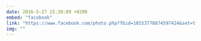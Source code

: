 ```yaml
---
date: 2016-5-27 15:20:09 +0200
embed: "facebook"
link: "https://www.facebook.com/photo.php?fbid=10153778874597424&set=t.100000173280073&type=3&theater"
img: ""
---
```

